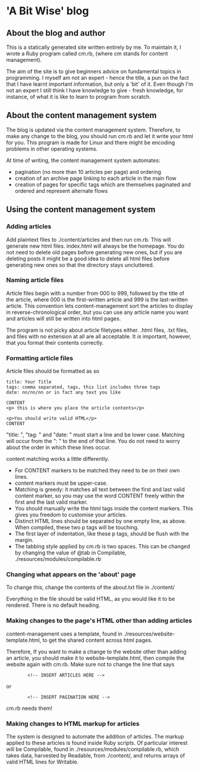 # 'A Bit Wise' blog

## About the blog and author

This is a statically generated site written entirely by me. To maintain it, I wrote a Ruby program called cm.rb, (where cm stands for content management). 

The aim of the site is to give beginners advice on fundamental topics in programming. I myself am not an expert - hence the title, a pun on the fact that I have learnt important information, but only a 'bit' of it. Even though I'm not an expert I still think I have knowledge to give - fresh knowledge, for instance, of what it is like to learn to program from scratch.

## About the content management system

The blog is updated via the content management system. Therefore, to make any change to the blog, you should run cm.rb and let it write your html for you. This program is made for Linux and there might be encoding problems in other operating systems. 

At time of writing, the content management system automates:
- pagination (no more than 10 articles per page) and ordering 
- creation of an archive page linking to each article in the main flow
- creation of pages for specific tags which are themselves paginated and ordered and represent alternate flows

## Using the content management system

### Adding articles

Add plaintext files to ./content/articles and then run cm.rb. This will generate new html files. index.html will always be the homepage. You do not need to delete old pages before generating new ones, but if you are deleting posts it might be a good idea to delete all html files before generating new ones so that the directory stays uncluttered.

### Naming article files

Article files begin with a number from 000 to 999, followed by the title of the article, where 000 is the first-written article and 999 is the last-written article. This convention lets content-management sort the articles to display in reverse-chronological order, but you can use any article name you want and articles will still be written into html pages.

The program is not picky about article filetypes either. .html files, .txt files, and files with no extension at all are all acceptable. It _is_ important, however, that you format their contents correctly.

### Formatting article files

Article files should be formatted as so

```
title: Your Title
tags: comma separated, tags, this list includes three tags
date: nn/nn/nn or in fact any text you like

CONTENT
<p> this is where you place the article contents</p>

<p>You should write valid HTML</p>
CONTENT
```

"title: ", "tag: " and "date: " must start a line and be lower case. Matching will occur from the ": " to the end of that line. You do not need to worry about the order in which these lines occur. 

content matching works a little differently. 
* For CONTENT markers to be matched they need to be on their own lines.
* content markers must be upper-case.
* Matching is greedy: it matches all text between the first and last valid content marker, so you may use the word CONTENT freely within the first and the last valid marker. 
* You should manually write the html tags inside the content markers. This gives you freedom to customise your articles.  
* Distinct HTML lines should be separated by one empty line, as above. When compiled, these two p tags will be touching.
* The first layer of indentation, like these p tags, should be flush with the margin. 
* The tabbing style applied by cm.rb is two spaces. This can be changed by changing the value of @tab in Compilable, ./resources/modules/compilable.rb

### Changing what appears on the 'about' page
To change this, change the contents of the about.txt file in ./content/

Everything in the file should be valid HTML, as you would like it to be rendered. There is no default heading. 

### Making changes to the page's HTML other than adding articles

content-management uses a template, found in ./resources/website-template.html, to get the shared content across html pages.

Therefore, If you want to make a change to the website other than adding an article, you should make it to website-template.html, then compile the website again with cm.rb. Make sure not to change the line that says

```
        <!-- INSERT ARTICLES HERE -->
```
or
```
        <!-- INSERT PAGINATION HERE -->
```

cm.rb needs them!

### Making changes to HTML markup for articles

The system is designed to automate the addition of articles. The markup applied to these articles is found inside Ruby scripts. Of particular interest will be Compilable, found in ./resources/modules/compilable.rb, which takes data, harvested by Readable, from ./content/, and returns arrays of valid HTML lines for Writable.
